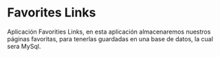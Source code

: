 # Favorites Links
Aplicación Favorities Links, en esta aplicación almacenaremos nuestros páginas favoritas, para tenerlas guardadas en una base de datos, la cual sera MySql.
